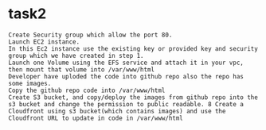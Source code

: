 # task2




    Create Security group which allow the port 80.
    Launch EC2 instance.
    In this Ec2 instance use the existing key or provided key and security group which we have created in step 1.
    Launch one Volume using the EFS service and attach it in your vpc, then mount that volume into /var/www/html
    Developer have uploded the code into github repo also the repo has some images.
    Copy the github repo code into /var/www/html
    Create S3 bucket, and copy/deploy the images from github repo into the s3 bucket and change the permission to public readable. 8 Create a Cloudfront using s3 bucket(which contains images) and use the Cloudfront URL to update in code in /var/www/html


    
    

